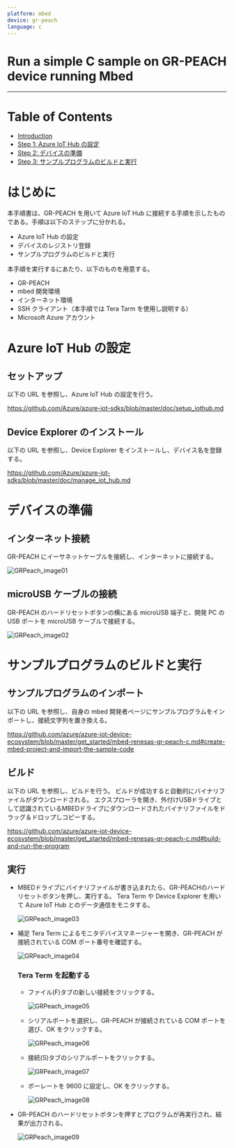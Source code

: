 ```yaml
---
platform: mbed
device: gr-peach
language: c
---
```


Run a simple C sample on GR-PEACH device running Mbed
===
---

# Table of Contents

-   [Introduction](#Introduction)
-   [Step 1: Azure IoT Hub の設定](#Prerequisites)
-   [Step 2: デバイスの準備](#PrepareDevice)
-   [Step 3: サンプルプログラムのビルドと実行](#Build)

<a name="Introduction"></a>
# はじめに 

本手順書は、GR-PEACH を用いて Azure IoT Hub に接続する手順を示したものである。手順は以下のステップに分かれる。 

-   Azure IoT Hub の設定 
-   デバイスのレジストリ登録 
-   サンプルプログラムのビルドと実行 
 
本手順を実行するにあたり、以下のものを用意する。 

-   GR-PEACH 
-   mbed 開発環境 
-   インターネット環境 
-   SSH クライアント（本手順では Tera Tarm を使用し説明する） 
-   Microsoft Azure アカウント 
 

<a name="Prerequisites"></a>
# Azure IoT Hub の設定 

## セットアップ 

以下の URL を参照し、Azure IoT Hub の設定を行う。

<https://github.com/Azure/azure-iot-sdks/blob/master/doc/setup_iothub.md> 

## Device Explorer のインストール
 
以下の URL を参照し、Device Explorer をインストールし、デバイス名を登録する。 

<https://github.com/Azure/azure-iot-sdks/blob/master/doc/manage_iot_hub.md> 


<a name="PrepareDevice"></a>
# デバイスの準備 

## インターネット接続 
GR-PEACH にイーサネットケーブルを接続し、インターネットに接続する。 

![GRPeach\_image01](media/mbed-gr-peach-c-image01.png)
 
## microUSB ケーブルの接続 
GR-PEACH のハードリセットボタンの横にある microUSB 端子と、開発 PC の USB ポートを microUSB ケーブルで接続する。 

![GRPeach\_image02](media/mbed-gr-peach-c-image02.png)
 
 
<a name="Build"></a>
# サンプルプログラムのビルドと実行 
 
## サンプルプログラムのインポート 

以下の URL を参照し、自身の mbed 開発者ページにサンプルプログラムをインポートし、接続文字列を置き換える。 
 
<https://github.com/azure/azure-iot-device-ecosystem/blob/master/get_started/mbed-renesas-gr-peach-c.md#create-mbed-project-and-import-the-sample-code>

## ビルド 

以下の URL を参照し、ビルドを行う。 
ビルドが成功すると自動的にバイナリファイルがダウンロードされる。 
エクスプローラを開き、外付けUSBドライブとして認識されているMBEDドライブにダウンロードされたバイナリファイルをドラッグ＆ドロップしコピーする。 
 
<https://github.com/azure/azure-iot-device-ecosystem/blob/master/get_started/mbed-renesas-gr-peach-c.md#build-and-run-the-program> 
 
## 実行 

-   MBEDドライブにバイナリファイルが書き込まれたら、GR-PEACHのハードリセットボタンを押し、実行する。 
Tera Term や Device Explorer を用いて Azure IoT Hub とのデータ通信をモニタする。 

    ![GRPeach\_image03](media/mbed-gr-peach-c-image03.png)
 
-   補足 Tera Term によるモニタデバイスマネージャーを開き、GR-PEACH が接続されている COM ポート番号を確認する。 

    ![GRPeach\_image04](media/mbed-gr-peach-c-image04.png)

    ### Tera Term を起動する

    -   ファイル(F)タブの新しい接続をクリックする。 

        ![GRPeach\_image05](media/mbed-gr-peach-c-image05.png)
  
    -   シリアルポートを選択し、GR-PEACH が接続されている COM ポートを選び、OK をクリックする。 

        ![GRPeach\_image06](media/mbed-gr-peach-c-image06.png)
 
    -   接続(S)タブのシリアルポートをクリックする。 

        ![GRPeach\_image07](media/mbed-gr-peach-c-image07.png)

    -   ボーレートを 9600 に設定し、OK をクリックする。 

        ![GRPeach\_image08](media/mbed-gr-peach-c-image08.png)
 
-   GR-PEACH のハードリセットボタンを押すとプログラムが再実行され、結果が出力される。 

    ![GRPeach\_image09](media/mbed-gr-peach-c-image09.png)
